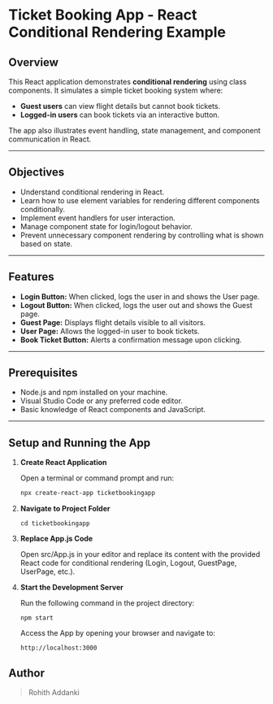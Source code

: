 # Ticket Booking App - React Conditional Rendering Example

## Overview

This React application demonstrates **conditional rendering** using class components. It simulates a simple ticket booking system where:

- **Guest users** can view flight details but cannot book tickets.
- **Logged-in users** can book tickets via an interactive button.

The app also illustrates event handling, state management, and component communication in React.

---

## Objectives

- Understand conditional rendering in React.
- Learn how to use element variables for rendering different components conditionally.
- Implement event handlers for user interaction.
- Manage component state for login/logout behavior.
- Prevent unnecessary component rendering by controlling what is shown based on state.

---

## Features

- **Login Button:** When clicked, logs the user in and shows the User page.
- **Logout Button:** When clicked, logs the user out and shows the Guest page.
- **Guest Page:** Displays flight details visible to all visitors.
- **User Page:** Allows the logged-in user to book tickets.
- **Book Ticket Button:** Alerts a confirmation message upon clicking.

---

## Prerequisites

- Node.js and npm installed on your machine.
- Visual Studio Code or any preferred code editor.
- Basic knowledge of React components and JavaScript.

---

## Setup and Running the App

1. **Create React Application**

   Open a terminal or command prompt and run:

   ```bash
   npx create-react-app ticketbookingapp
    ```

2. **Navigate to Project Folder**
    ```
    cd ticketbookingapp
    ```

3. **Replace App.js Code**

    Open src/App.js in your editor and replace its content with the provided React code for conditional rendering (Login, Logout, GuestPage, UserPage, etc.).

4. **Start the Development Server**

    Run the following command in the project directory:
    ```
    npm start
    ```
    Access the App by opening your browser and navigate to:
    ```
    http://localhost:3000
    ```

## Author
>Rohith Addanki